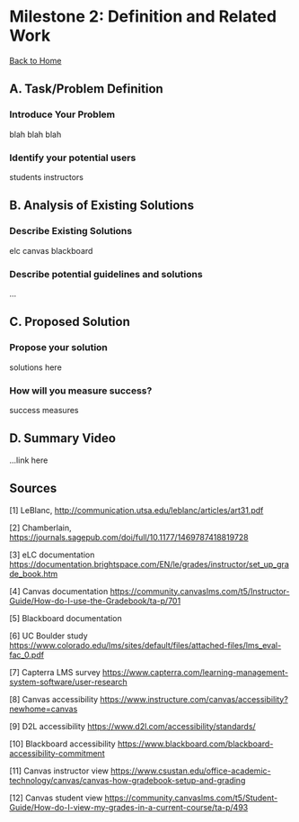 # Milestone 2: Definition and Related Work
[Back to Home](https://matzomt.github.io/csci4800/)

## A. Task/Problem Definition
### Introduce Your Problem
blah blah blah
### Identify your potential users
students
instructors 

## B. Analysis of Existing Solutions
### Describe Existing Solutions
elc
canvas
blackboard

### Describe potential guidelines and solutions
...

## C. Proposed Solution
### Propose your solution
solutions here
### How will you measure success?
success measures

## D. Summary Video
...link here

## Sources
[1] LeBlanc, http://communication.utsa.edu/leblanc/articles/art31.pdf

[2] Chamberlain, https://journals.sagepub.com/doi/full/10.1177/1469787418819728

[3] eLC documentation https://documentation.brightspace.com/EN/le/grades/instructor/set_up_grade_book.htm

[4] Canvas documentation https://community.canvaslms.com/t5/Instructor-Guide/How-do-I-use-the-Gradebook/ta-p/701

[5] Blackboard documentation

[6] UC Boulder study https://www.colorado.edu/lms/sites/default/files/attached-files/lms_eval-fac_0.pdf

[7] Capterra LMS survey https://www.capterra.com/learning-management-system-software/user-research

[8] Canvas accessibility https://www.instructure.com/canvas/accessibility?newhome=canvas

[9] D2L accessibility https://www.d2l.com/accessibility/standards/

[10] Blackboard accessibility https://www.blackboard.com/blackboard-accessibility-commitment

[11] Canvas instructor view https://www.csustan.edu/office-academic-technology/canvas/canvas-how-gradebook-setup-and-grading

[12] Canvas student view https://community.canvaslms.com/t5/Student-Guide/How-do-I-view-my-grades-in-a-current-course/ta-p/493
